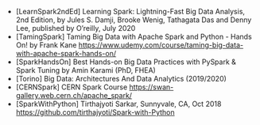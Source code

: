 * [LearnSpark2ndEd] Learning Spark: Lightning-Fast Big Data Analysis, 2nd Edition, by Jules S. Damji, Brooke Wenig, Tathagata Das and Denny Lee, published by O’reilly, July 2020
* [TamingSpark] Taming Big Data with Apache Spark and Python - Hands On! by Frank Kane https://www.udemy.com/course/taming-big-data-with-apache-spark-hands-on/
* [SparkHandsOn] Best Hands-on Big Data Practices with PySpark & Spark Tuning by Amin Karami (PhD, FHEA)
* [Torino] Big Data: Architectures And Data Analytics (2019/2020)
* [CERNSpark] CERN Spark Course https://swan-gallery.web.cern.ch/apache_spark/
* [SparkWithPython] Tirthajyoti Sarkar, Sunnyvale, CA, Oct 2018 https://github.com/tirthajyoti/Spark-with-Python